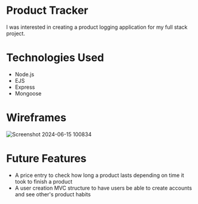 # Product Tracker
I was interested in creating a product logging application for my full stack project.

# Technologies Used
- Node.js
- EJS
- Express
- Mongoose

# Wireframes
![Screenshot 2024-06-15 100834](https://github.com/cosmonoTT/project-2/assets/162614484/27d02169-a051-4144-ad57-4f19b52e391c)

# Future Features
- A price entry to check how long a product lasts depending on time it took to finish a product
- A user creation MVC structure to have users be able to create accounts and see other's product habits

